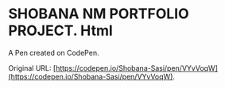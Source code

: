 # SHOBANA NM PORTFOLIO PROJECT. Html

A Pen created on CodePen.

Original URL: [https://codepen.io/Shobana-Sasi/pen/VYvVoqW](https://codepen.io/Shobana-Sasi/pen/VYvVoqW).

